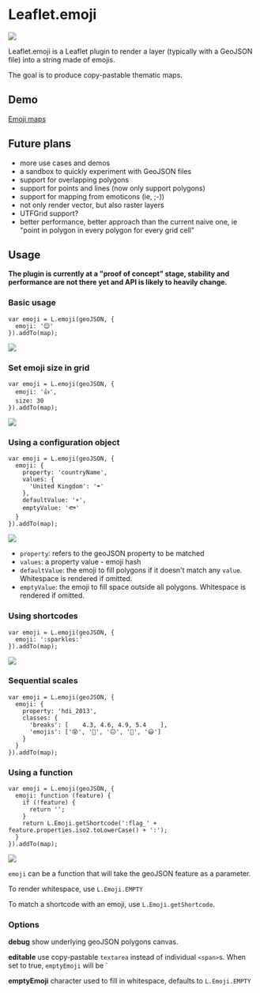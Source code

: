 # Leaflet.emoji

<img src="https://github.com/nerik/Leaflet.Emoji/blob/master/doc/emoji.gif?raw=true">

Leaflet.emoji is a Leaflet plugin to render a layer (typically with a GeoJSON file) into a string made of emojis.

The goal is to produce copy-pastable thematic maps.

## Demo

<a href="https://nerik.github.io/Leaflet.Emoji/">Emoji maps</a>

## Future plans

- more use cases and demos
- a sandbox to quickly experiment with GeoJSON files
- support for overlapping polygons
- support for points and lines (now only support polygons)
- support for mapping from emoticons (ie, ;-))
- not only render vector, but also raster layers
- UTFGrid support?
- better performance, better approach than the current naive one, ie "point in polygon in every polygon for every grid cell"

## Usage

**The plugin is currently at a "proof of concept" stage, stability and performance are not there yet and API is likely to heavily change.**


### Basic usage

```
var emoji = L.emoji(geoJSON, {
  emoji: '😊'
}).addTo(map);
```

<img src="https://github.com/nerik/Leaflet.Emoji/blob/master/doc/doc_basic_usage.png">


### Set emoji size in grid
```
var emoji = L.emoji(geoJSON, {
  emoji: '👍',
  size: 30
}).addTo(map);
```

<img src="https://github.com/nerik/Leaflet.Emoji/blob/master/doc/doc_size.png">


### Using a configuration object

```
var emoji = L.emoji(geoJSON, {
  emoji: {
    property: 'countryName',
    values: {
      'United Kingdom': '☂️'
    },
    defaultValue: '☀️️',
    emptyValue: '🐟'
  }  
}).addTo(map);
```

<img src="https://github.com/nerik/Leaflet.Emoji/blob/master/doc/doc_object.png">

- `property`: refers to the geoJSON property to be matched
- `values`: a property value - emoji hash
- `defaultValue`: the emoji to fill polygons if it doesn't match any `value`. Whitespace is rendered if omitted.
- `emptyValue`: the emoji to fill space outside all polygons. Whitespace is rendered if omitted.

### Using shortcodes
```
var emoji = L.emoji(geoJSON, {
  emoji: ':sparkles:'
}).addTo(map);
```

<img src="https://github.com/nerik/Leaflet.Emoji/blob/master/doc/doc_shortcode.png">


### Sequential scales
```
var emoji = L.emoji(geoJSON, {
  emoji: {
    property: 'hdi_2013',
    classes: {
      'breaks': [    4.3, 4.6, 4.9, 5.4    ],
      'emojis': ['😵', '🙁', '😐', '🙂', '😃']
    }
  }
}).addTo(map);
```


### Using a function
```
var emoji = L.emoji(geoJSON, {
  emoji: function (feature) {
    if (!feature) {
      return '';
    }
    return L.Emoji.getShortcode(':flag_' + feature.properties.iso2.toLowerCase() + ':');
  }
}).addTo(map);
```


<img src="https://github.com/nerik/Leaflet.Emoji/blob/master/doc/doc_function.png">

`emoji` can be a function that will take the geoJSON feature as a parameter.

To render whitespace, use `L.Emoji.EMPTY`

To match a shortcode with an emoji, use `L.Emoji.getShortcode`.


### Options

__debug__ show underlying geoJSON polygons canvas.

__editable__ use copy-pastable `textarea` instead of individual `<span>`s. When set to true, `emptyEmoji` will be `

__emptyEmoji__ character used to fill in whitespace, defaults to `L.Emoji.EMPTY`
